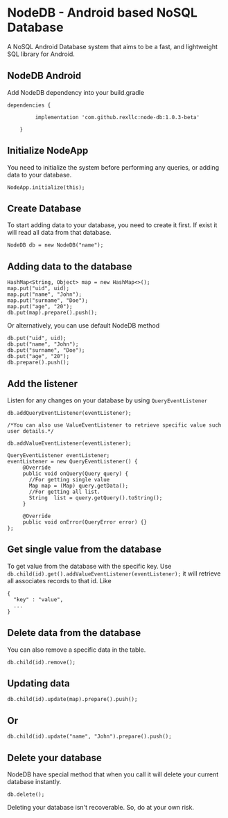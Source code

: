 # NodeDB - Android based NoSQL Database
A NoSQL Android Database system that aims to be a fast, and lightweight SQL library for Android.

## NodeDB Android
Add NodeDB dependency into your build.gradle

```
dependencies {

	     implementation 'com.github.rexllc:node-db:1.0.3-beta'

	}
```
## Initialize NodeApp
You need to initialize the system before performing any queries, or adding data to your database.
```
NodeApp.initialize(this);
```
## Create Database
To start adding data to your database, you need to create it first. If exist it will read all data from that database.
```
NodeDB db = new NodeDB("name");
```

## Adding data to the database
```
HashMap<String, Object> map = new HashMap<>();
map.put("uid", uid);
map.put("name", "John");
map.put("surname", "Doe");
map.put("age", "20");
db.put(map).prepare().push();
```

Or alternatively, you can use default NodeDB method

```
db.put("uid", uid);
db.put("name", "John");
db.put("surname", "Doe");
db.put("age", "20");
db.prepare().push();
```

## Add the listener
Listen for any changes on your database by using `QueryEventListener`
```
db.addQueryEventListener(eventListener);

/*You can also use ValueEventListener to retrieve specific value such user details.*/

db.addValueEventListener(eventListener);

QueryEventListener eventListener;
eventListener = new QueryEventListener() {
     @Override
     public void onQuery(Query query) {
       //For getting single value
       Map map = (Map) query.getData();
       //For getting all list.
       String  list = query.getQuery().toString();
     }
     
     @Override
     public void onError(QueryError error) {}
};
```
## Get single value from the database
To get value from the database with the specific key.
Use `db.child(id).get().addValueEventListener(eventListener);`
it will retrieve all associates records to that id.
Like
```
{
  "key" : "value",
  ...
}
```
## Delete data from the database
You can also remove a specific data in the table.
```
db.child(id).remove();
```
## Updating data
```
db.child(id).update(map).prepare().push();
```
## Or
```
db.child(id).update("name", "John").prepare().push();
```
## Delete your database
NodeDB have special method that when you call it will delete your current database instantly.
```
db.delete();
```
Deleting your database isn't recoverable. So, do at your own risk.
